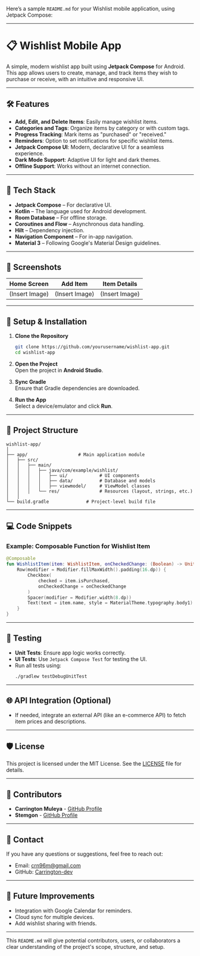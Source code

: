 Here’s a sample `README.md` for your Wishlist mobile application, using Jetpack Compose:

---

# 📋 Wishlist Mobile App

A simple, modern wishlist app built using **Jetpack Compose** for Android. This app allows users to create, manage, and track items they wish to purchase or receive, with an intuitive and responsive UI.

---

## 🛠️ Features

- **Add, Edit, and Delete Items**: Easily manage wishlist items.
- **Categories and Tags**: Organize items by category or with custom tags.
- **Progress Tracking**: Mark items as "purchased" or "received."
- **Reminders**: Option to set notifications for specific wishlist items.
- **Jetpack Compose UI**: Modern, declarative UI for a seamless experience.
- **Dark Mode Support**: Adaptive UI for light and dark themes.
- **Offline Support**: Works without an internet connection.

---

## 🚀 Tech Stack

- **Jetpack Compose** – For declarative UI.
- **Kotlin** – The language used for Android development.
- **Room Database** – For offline storage.
- **Coroutines and Flow** – Asynchronous data handling.
- **Hilt** – Dependency injection.
- **Navigation Component** – For in-app navigation.
- **Material 3** – Following Google's Material Design guidelines.

---

## 📱 Screenshots

| Home Screen | Add Item | Item Details |  
|-------------|----------|--------------|  
| (Insert Image) | (Insert Image) | (Insert Image) |  

---

## 🧰 Setup & Installation

1. **Clone the Repository**
   ```bash
   git clone https://github.com/yourusername/wishlist-app.git
   cd wishlist-app
   ```

2. **Open the Project**  
   Open the project in **Android Studio**.

3. **Sync Gradle**  
   Ensure that Gradle dependencies are downloaded.

4. **Run the App**  
   Select a device/emulator and click **Run**.

---

## 📂 Project Structure

```
wishlist-app/
│
├── app/                   # Main application module  
│   ├── src/  
│   │   ├── main/  
│   │   │   ├── java/com/example/wishlist/  
│   │   │   │   ├── ui/            # UI components  
│   │   │   │   ├── data/          # Database and models  
│   │   │   │   ├── viewmodel/     # ViewModel classes  
│   │   │   └── res/               # Resources (layout, strings, etc.)  
│   │  
└── build.gradle              # Project-level build file  
```

---

## 💻 Code Snippets

### Example: Composable Function for Wishlist Item

```kotlin
@Composable
fun WishlistItem(item: WishlistItem, onCheckedChange: (Boolean) -> Unit) {
    Row(modifier = Modifier.fillMaxWidth().padding(16.dp)) {
        Checkbox(
            checked = item.isPurchased,
            onCheckedChange = onCheckedChange
        )
        Spacer(modifier = Modifier.width(8.dp))
        Text(text = item.name, style = MaterialTheme.typography.body1)
    }
}
```

---

## 🧪 Testing

- **Unit Tests**: Ensure app logic works correctly.
- **UI Tests**: Use `Jetpack Compose Test` for testing the UI.
- Run all tests using:
   ```bash
   ./gradlew testDebugUnitTest
   ```

---

## 🌐 API Integration (Optional)

- If needed, integrate an external API (like an e-commerce API) to fetch item prices and descriptions.

---

## 🛡️ License

This project is licensed under the MIT License. See the [LICENSE](LICENSE) file for details.

---

## 👥 Contributors

- **Carrington Muleya** - [GitHub Profile](https://github.com/carrington-dev)
- **Stemgon** - [GitHub Profile](https://github.com/stemgon)

---

## 📧 Contact

If you have any questions or suggestions, feel free to reach out:
- Email: crn96m@gmail.com
- GitHub: [Carrington-dev](https://github.com/carrington-dev)

---

## 🔮 Future Improvements

- Integration with Google Calendar for reminders.
- Cloud sync for multiple devices.
- Add wishlist sharing with friends.

---

This `README.md` will give potential contributors, users, or collaborators a clear understanding of the project's scope, structure, and setup.